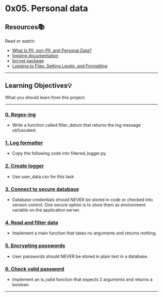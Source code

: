 # 0x05. Personal data

## Resources:books:
Read or watch:
* [What Is PII, non-PII, and Personal Data?](https://intranet.hbtn.io/rltoken/FaZWPLxHKDZvFZEDZQV9nA)
* [logging documentation](https://intranet.hbtn.io/rltoken/xewrTdbrEf3oSp-a57a0fA)
* [bcrypt package](https://intranet.hbtn.io/rltoken/ra_k0Qm-tvET0t7_UrZY8A)
* [Logging to Files, Setting Levels, and Formatting](https://intranet.hbtn.io/rltoken/rhzX06XnvjLHUhUOGNUkAA)

---
## Learning Objectives:bulb:
What you should learn from this project:

---

### [0. Regex-ing](./filtered_logger.py)
* Write a function called filter_datum that returns the log message obfuscated: 


### [1. Log formatter](./filtered_logger.py)
* Copy the following code into filtered_logger.py.


### [2. Create logger](./filtered_logger.py)
* Use user_data.csv for this task


### [3. Connect to secure database](./filtered_logger.py)
* Database credentials should NEVER be stored in code or checked into version control. One secure option is to store them as environment variable on the application server.


### [4. Read and filter data](./filtered_logger.py)
* Implement a main function that takes no arguments and returns nothing.


### [5. Encrypting passwords](./encrypt_password.py)
* User passwords should NEVER be stored in plain text in a database.


### [6. Check valid password](./encrypt_password.py)
* Implement an is_valid function that expects 2 arguments and returns a boolean.

---

